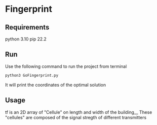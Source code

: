 # Fingerprint

## Requirements
python 3.10
pip 22.2

## Run
Use the following command to run the project from terminal
```bash
python3 GoFingerprint.py
```
It will print the coordinates of the optimal solution

## Usage
tf is an 2D array of "Cellule" on length and width of the building__
These "cellules" are composed of the signal stregth of different transmitters